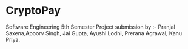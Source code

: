 # CryptoPay
Software Engineering 5th Semester Project submission by :- Pranjal Saxena,Apoorv Singh, Jai Gupta, Ayushi Lodhi, Prerana Agrawal, Kanu Priya.
